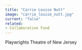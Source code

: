 ```yaml
---
title: "Carrie Louise Nutt"
image: "carrie_louise_nutt.jpg"
current: "false"
related:
- Collaboration Fund
---
```


Playwrights Theatre of New Jersey

